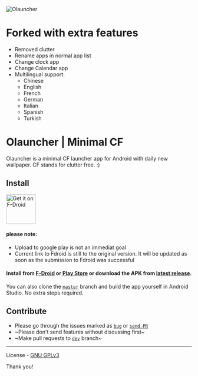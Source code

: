 ![Olauncher](https://repository-images.githubusercontent.com/278638069/db0acb80-661b-11eb-803e-926cae5dccb4)

# Forked with extra features

- Removed clutter
- Rename apps in normal app list
- Change clock app
- Change Calendar app
- Multilingual support:
  - Chinese
  - English
  - French
  - German
  - Italian
  - Spanish
  - Turkish 



# Olauncher | Minimal CF
Olauncher is a minimal CF launcher app for Android with daily new wallpaper. CF stands for clutter free. :)

## Install
[<img src="https://fdroid.gitlab.io/artwork/badge/get-it-on.png"
    alt="Get it on F-Droid"
    height="80">](https://f-droid.org/packages/app.olauncher)

#### please note:
* Upload to google play is not an immediat goal
* Current link to Fdroid is still to the original version. It will be updated as soon as the submission to Fdroid was successful

#### Install from [F-Droid](https://f-droid.org/packages/app.olauncher) or [Play Store](https://play.google.com/store/apps/details?id=app.olauncher) or download the APK from [latest release](https://github.com/tanujnotes/Olauncher/releases/).

You can also clone the [`master`](https://github.com/tanujnotes/olauncher/tree/master) branch and build the app yourself in Android Studio. No extra steps required.

## Contribute
* Please go through the issues marked as [`bug`](https://github.com/tanujnotes/Olauncher/issues?q=is%3Aissue+is%3Aopen+label%3Abug) or [`send PR`](https://github.com/tanujnotes/Olauncher/issues?q=is%3Aissue+is%3Aopen+label%3A%22send+PR%22)
* ~Please don't send features without discussing first~
* ~Make pull requests to [`dev`](https://github.com/tanujnotes/olauncher/tree/dev) branch~


---

License - [GNU GPLv3](https://www.gnu.org/licenses/gpl-3.0.en.html)

Thank you!
